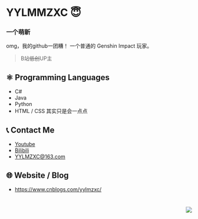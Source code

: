 # YYLMMZXC 😇
### 一个萌新
omg，我的github一团糟！
一个普通的 Genshin Impact 玩家。
<br/>

> B站~~低创~~UP主

## ⚛️ Programming Languages
- C#
- Java
- Python
- HTML / CSS
其实只是会一点点
## 📞 Contact Me
- [Youtube](https://www.youtube.com/channel/UC9sSvoOdEGqmz4l1u4_YXVA)
- [Bilibili](https://space.bilibili.com/392592375)
- YYLMZXC@163.com
## 🌐 Website / Blog
- https://www.cnblogs.com/yylmzxc/

#

<img align="right" src="https://images.cnblogs.com/cnblogs_com/blogs/745527/galleries/2136998/o_220402091812_%E9%AD%88.jpg">
